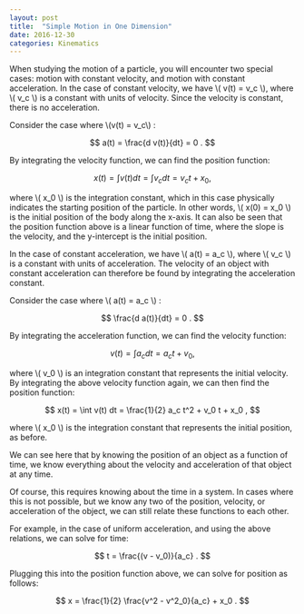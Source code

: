 ```yaml
---
layout: post
title:  "Simple Motion in One Dimension"
date: 2016-12-30
categories: Kinematics
---
```


When studying the motion of a particle, you will encounter two special cases: motion with constant velocity, and motion with constant acceleration. In the case of constant velocity, we have \\( v(t) = v_c \\), where \\( v_c \\) is a constant with units of velocity. Since the velocity is constant, there is no acceleration.

Consider the case where \\(v(t) = v_c\\) :

$$
  a(t) = \frac{d v(t)}{dt} = 0 .
$$

By integrating the velocity function, we can find the position function:

$$
  x(t) = \int v(t)dt = \int v_c dt = v_c t + x_0 ,
$$

where \\( x_0 \\) is the integration constant, which in this case physically indicates the starting position of the particle. In other words, \\( x(0) = x_0 \\) is the initial position of the body along the x-axis. It can also be seen that the position function above is a linear function of time, where the slope is the velocity, and the y-intercept is the initial position.

In the case of constant acceleration, we have \\( a(t) = a_c \\), where \\( v_c \\) is a constant with units of acceleration. The velocity of an object with constant acceleration can therefore be found by integrating the acceleration constant.

Consider the case where \\( a(t) = a_c \\) :

$$
  \frac{d a(t)}{dt} = 0 .
$$

By integrating the acceleration function, we can find the velocity function:

$$
  v(t) = \int a_c dt = a_c t + v_0 ,
$$

where \\( v_0 \\) is an integration constant that represents the initial velocity. By integrating the above velocity function again, we can then find the position function:

$$
  x(t) = \int v(t) dt = \frac{1}{2} a_c t^2 + v_0 t + x_0 ,
$$

where \\( x_0 \\) is the integration constant that represents the initial position, as before.

We can see here that by knowing the position of an object as a function of time, we know everything about the velocity and acceleration of that object at any time.

Of course, this requires knowing about the time in a system. In cases where this is not possible, but we know any two of the position, velocity, or acceleration of the object, we can still relate these functions to each other.

For example, in the case of uniform acceleration, and using the above relations, we can solve for time:

$$
  t = \frac{(v - v_0)}{a_c} .
$$

Plugging this into the position function above, we can solve for position as follows:

$$
  x = \frac{1}{2} \frac{v^2 - v^2_0}{a_c} + x_0 .
$$
